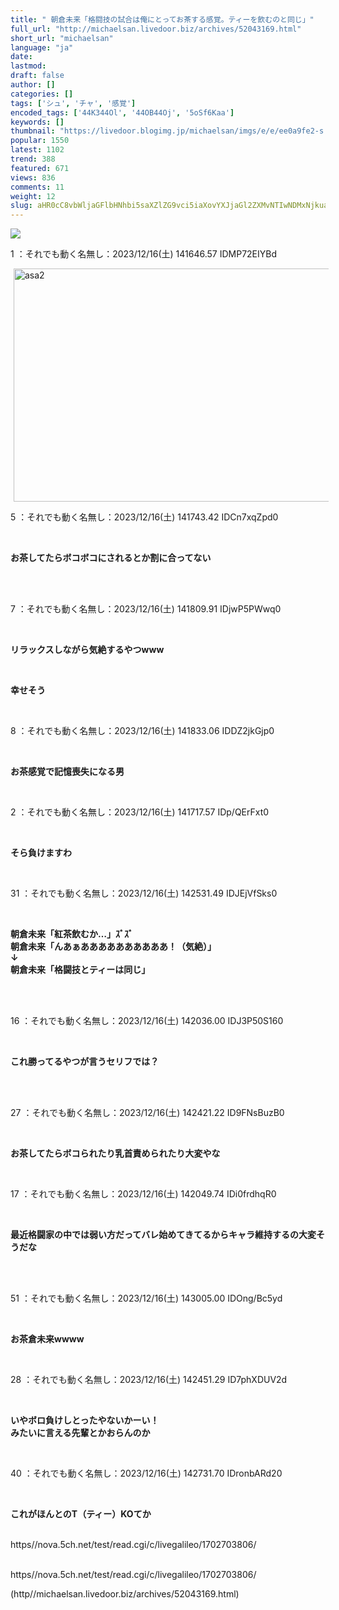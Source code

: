 ```yaml
---
title: " 朝倉未来「格闘技の試合は俺にとってお茶する感覚。ティーを飲むのと同じ」"
full_url: "http://michaelsan.livedoor.biz/archives/52043169.html"
short_url: "michaelsan"
language: "ja"
date: 
lastmod: 
draft: false
author: []
categories: []
tags: ['シュ', 'チャ', '感覚']
encoded_tags: ['44K344Ol', '44OB44Oj', '5oSf6Kaa']
keywords: []
thumbnail: "https://livedoor.blogimg.jp/michaelsan/imgs/e/e/ee0a9fe2-s.jpg"
popular: 1550
latest: 1102
trend: 388
featured: 671
views: 836
comments: 11
weight: 12
slug: aHR0cC8vbWljaGFlbHNhbi5saXZlZG9vci5iaXovYXJjaGl2ZXMvNTIwNDMxNjkuaHRtbA==
---
```


![](https://livedoor.blogimg.jp/michaelsan/imgs/e/e/ee0a9fe2-s.jpg)

<div><p>1 ：それでも動く名無し：2023/12/16(土) 141646.57 IDMP72EIYBd</p><a target='_blank' title='asa2' href='https//livedoor.blogimg.jp/michaelsan/imgs/8/b/8bdcce01.jpg'><img class='pict' hspace='5' alt='asa2' border='0' height='373' width='680' src='https//livedoor.blogimg.jp/michaelsan/imgs/8/b/8bdcce01-s.jpg'></a><br><p>5 ：それでも動く名無し：2023/12/16(土) 141743.42 IDCn7xqZpd0</p><br><b><p>お茶してたらボコボコにされるとか割に合ってない <br></p><br></b><br><p>7 ：それでも動く名無し：2023/12/16(土) 141809.91 IDjwP5PWwq0</p><br><p><b><p>リラックスしながら気絶するやつwww</p></b></p><p><b><p><br></p></b></p><b><p>幸せそう </p></b><br><p>8 ：それでも動く名無し：2023/12/16(土) 141833.06 IDDZ2jkGjp0</p><br><b><p>お茶感覚で記憶喪失になる男</p></b><br><p>2 ：それでも動く名無し：2023/12/16(土) 141717.57 IDp/QErFxt0</p><br><b><p>そら負けますわ </p></b><br><p>31 ：それでも動く名無し：2023/12/16(土) 142531.49 IDJEjVfSks0</p><br><b><p>朝倉未来「紅茶飲むか…」ｽﾞｽﾞ<br>朝倉未来「んあぁああああああああああ！（気絶）」<br>↓<br>朝倉未来「格闘技とティーは同じ」 </p><br></b><br><p>16 ：それでも動く名無し：2023/12/16(土) 142036.00 IDJ3P50S160</p><br><b><p>これ勝ってるやつが言うセリフでは？ </p><br></b><br><p>27 ：それでも動く名無し：2023/12/16(土) 142421.22 ID9FNsBuzB0</p><br><b><p>お茶してたらボコられたり乳首責められたり大変やな </p></b><br><p>17 ：それでも動く名無し：2023/12/16(土) 142049.74 IDi0frdhqR0</p><br><b><p>最近格闘家の中では弱い方だってバレ始めてきてるからキャラ維持するの大変そうだな </p><br></b><br><p>51 ：それでも動く名無し：2023/12/16(土) 143005.00 IDOng/Bc5yd</p><br><b><p>お茶倉未来wwww </p></b><br><p>28 ：それでも動く名無し：2023/12/16(土) 142451.29 ID7phXDUV2d</p><br><b><p>いやボロ負けしとったやないかーい！<br>みたいに言える先輩とかおらんのか</p></b><br><p>40 ：それでも動く名無し：2023/12/16(土) 142731.70 IDronbARd20</p><br><b><p>これがほんとのT（ティー）KOてか </p></b><br>https//nova.5ch.net/test/read.cgi/c/livegalileo/1702703806/<br><br clear='all'> <p id='a6850dc6aefc0d5bbff2bea180d92d89'> </p> <p id='a6850dc6aefc0d5bbff2bea180d92d89'> </p> <p class='alistcloud-container-6795'></p> <p>https//nova.5ch.net/test/read.cgi/c/livegalileo/1702703806/</p></div>

(http//michaelsan.livedoor.biz/archives/52043169.html)
